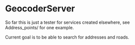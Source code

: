 # GeocoderServer

So far this is just a tester for services created elsewhere,
see Address_points/ for one example.

Current goal is to be able to search for addresses and roads.
